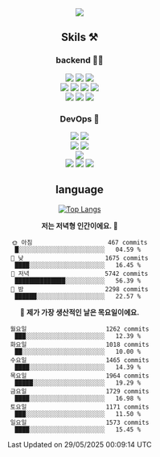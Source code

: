 <div align="center">

<a href="https://hhpluscertificateofcompletion.oopy.io/">
  <img src="https://static.spartacodingclub.kr/hanghae99/plus/completion/badge_black.svg" />
</a>

## Skils ⚒️

### backend 🧑‍💻
  
<img src="https://img.shields.io/badge/Java-FF6600?style=flat-square&logo=buymeacoffee&logoColor=white"/>
<img src="https://img.shields.io/badge/Go-0099FF?style=flat-square&logo=go&logoColor=white"/>
<img src="https://img.shields.io/badge/Kotlin-7F52FF?style=flat-square&logo=kotlin&logoColor=white"/>
  
  
<br />
  
<img src="https://img.shields.io/badge/Spring-339933?style=flat-square&logo=Spring&logoColor=white"/>
<img src="https://img.shields.io/badge/Spring Boot-339933?style=flat-square&logo=Spring Boot&logoColor=white"/>
<img src="https://img.shields.io/badge/Spring Security-339933?style=flat-square&logo=Spring Security&logoColor=white"/>
  
<img src="https://img.shields.io/badge/Spring Data JPA-339933?style=flat-square&logo=Hibernate&logoColor=white"/>

<br />
  
  <img src="https://img.shields.io/badge/mysql-0099FF?style=flat-square&logo=mysql&logoColor=white"/>
  <img src="https://img.shields.io/badge/mariadb-0099FF?style=flat-square&logo=mariadb&logoColor=white"/>
  <img src="https://img.shields.io/badge/mongoDB-47A248?style=flat-square&logo=mongodb&logoColor=white"/>
  
  
### DevOps 🚀
  
  <img src="https://img.shields.io/badge/docker-2496ED?style=flat-square&logo=docker&logoColor=white"/>
  <img src="https://img.shields.io/badge/kubernetes-326CE5?style=flat-square&logo=kubernetes&logoColor=white"/>
  
  <br />
  
  <img src="https://img.shields.io/badge/Github Actions-2088FF?style=flat-square&logo=githubactions&logoColor=white"/>
  <img src="https://img.shields.io/badge/Jenkins-D24939?style=flat-square&logo=jenkins&logoColor=white"/>
  
  
  <br />
  <img src="https://img.shields.io/badge/terraform-7B42BC?style=flat-square&logo=terraform&logoColor=white"/>
  
  <br />
  <img src="https://img.shields.io/badge/Amazon AWS-232F3E?style=flat-square&logo=Amazon AWS&logoColor=white"/>

  <img src="https://img.shields.io/badge/GCP-4285F4?style=flat-square&logo=googlecloud&logoColor=white"/>
  <img src="https://img.shields.io/badge/NCP-03C75A?style=flat-square&logo=naver&logoColor=white"/>
  
  
## language

[![Top Langs](https://github-readme-stats.vercel.app/api/top-langs/?username=zxcv9203&hide=html&exclude_repo=zxcv9203.github.io,golB&theme=grate-gatsby)](https://github.com/zxcv9203/github-readme-stats)
  
<!--START_SECTION:waka-->
**저는 저녁형 인간이에요. 🦉** 

```text
🌞 아침                     467 commits         █░░░░░░░░░░░░░░░░░░░░░░░░   04.59 % 
🌆 낮　                     1675 commits        ████░░░░░░░░░░░░░░░░░░░░░   16.45 % 
🌃 저녁                     5742 commits        ██████████████░░░░░░░░░░░   56.39 % 
🌙 밤　                     2298 commits        ██████░░░░░░░░░░░░░░░░░░░   22.57 % 
```
📅 **제가 가장 생산적인 날은 목요일이에요.** 

```text
월요일                      1262 commits        ███░░░░░░░░░░░░░░░░░░░░░░   12.39 % 
화요일                      1018 commits        ██░░░░░░░░░░░░░░░░░░░░░░░   10.00 % 
수요일                      1465 commits        ████░░░░░░░░░░░░░░░░░░░░░   14.39 % 
목요일                      1964 commits        █████░░░░░░░░░░░░░░░░░░░░   19.29 % 
금요일                      1729 commits        ████░░░░░░░░░░░░░░░░░░░░░   16.98 % 
토요일                      1171 commits        ███░░░░░░░░░░░░░░░░░░░░░░   11.50 % 
일요일                      1573 commits        ████░░░░░░░░░░░░░░░░░░░░░   15.45 % 
```



 Last Updated on 29/05/2025 00:09:14 UTC
<!--END_SECTION:waka-->
  
</div>

